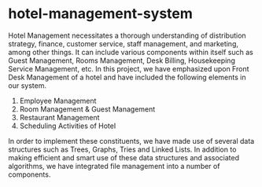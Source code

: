 # hotel-management-system

Hotel Management necessitates a thorough understanding of distribution strategy, finance, customer service, staff management,
and marketing, among other things. 
It can include various components within itself such as Guest Management, Rooms Management, Desk Billing, Housekeeping Service Management, etc. 
In this project, we have emphasized upon Front Desk Management of a hotel and have included the following elements in our system.
1. Employee Management
2. Room Management & Guest Management
3. Restaurant Management
4. Scheduling Activities of Hotel

In order to implement these constituents, we have made use of several data structures such as Trees, Graphs, Tries and Linked Lists.
In addition to making efficient and smart use of these data structures and associated algorithms, 
we have integrated file management into a number of components.
